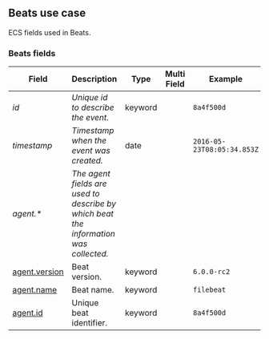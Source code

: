 ## Beats use case

ECS fields used in Beats.

### <a name="beats"></a> Beats fields


| Field  | Description  | Type  | Multi Field  | Example  |
|---|---|---|---|---|
| <a name="id"></a>*id*  | *Unique id to describe the event.*  | keyword  |   | `8a4f500d`  |
| <a name="timestamp"></a>*timestamp*  | *Timestamp when the event was created.*  | date  |   | `2016-05-23T08:05:34.853Z`  |
| <a name="agent.&ast;"></a>*agent.&ast;*  | *The agent fields are used to describe by which beat the information was collected.<br/>*  |   |   |   |
| [agent.version](https://github.com/elastic/ecs#agent.version)  | Beat version.  | keyword  |   | `6.0.0-rc2`  |
| [agent.name](https://github.com/elastic/ecs#agent.name)  | Beat name.  | keyword  |   | `filebeat`  |
| [agent.id](https://github.com/elastic/ecs#agent.id)  | Unique beat identifier.  | keyword  |   | `8a4f500d`  |



